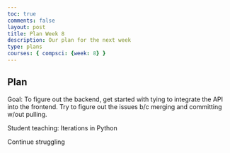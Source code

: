 ```yaml
---
toc: true
comments: false
layout: post
title: Plan Week 8
description: Our plan for the next week
type: plans
courses: { compsci: {week: 8} }
---
```


## Plan
Goal: To figure out the backend, get started with tying to integrate the API into the frontend. Try to figure out the issues b/c merging and committing w/out pulling. 

Student teaching: Iterations in Python

Continue struggling

